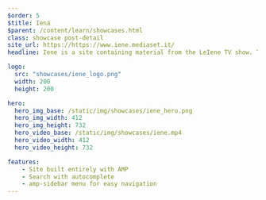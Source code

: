 ```yaml
---
$order: 5
$title: Iena
$parent: /content/learn/showcases.html
class: showcase post-detail
site_url: https://https://www.iene.mediaset.it/
headline: Iene is a site containing material from the LeIene TV show. The site is built completely with AMP and delivers a fast user experience across devices.

logo:
  src: "showcases/iene_logo.png"
  width: 200
  height: 200

hero:
  hero_img_base: /static/img/showcases/iene_hero.png
  hero_img_width: 412
  hero_img_height: 732
  hero_video_base: /static/img/showcases/iene.mp4
  hero_video_width: 412
  hero_video_height: 732

features:
    - Site built entirely with AMP 
    - Search with autocomplete
    - amp-sidebar menu for easy navigation
---
```

